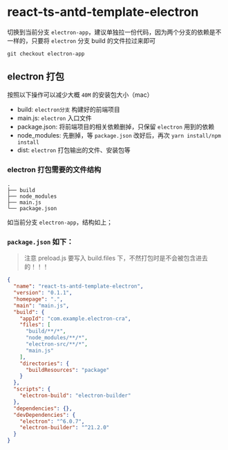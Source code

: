 # react-ts-antd-template-electron

切换到当前分支 `electron-app`，建议单独拉一份代码，因为两个分支的依赖是不一样的，只要将 `electron` 分支 build 的文件拉过来即可
```
git checkout electron-app
```

## electron 打包
按照以下操作可以减少大概 `40M` 的安装包大小（mac）

* build: `electron分支` 构建好的前端项目
* main.js: `electron` 入口文件
* package.json: 将前端项目的相关依赖删掉，只保留 `electron` 用到的依赖
* node_modules: 先删掉，等 `package.json` 改好后，再次 `yarn install/npm install`
* dist: `electron` 打包输出的文件、安装包等

### electron 打包需要的文件结构
```
.
├── build
├── node_modules
├── main.js
└── package.json
```

如当前分支 `electron-app`，结构如上；

### `package.json` 如下：
> 注意 preload.js 要写入 build.files 下，不然打包时是不会被包含进去的！！！

```json
{
  "name": "react-ts-antd-template-electron",
  "version": "0.1.1",
  "homepage": ".",
  "main": "main.js",
  "build": {
    "appId": "com.example.electron-cra",
    "files": [
      "build/**/*",
      "node_modules/**/*",
      "electron-src/**/*",
      "main.js"
    ],
    "directories": {
      "buildResources": "package"
    }
  },
  "scripts": {
    "electron-build": "electron-builder"
  },
  "dependencies": {},
  "devDependencies": {
    "electron": "^6.0.7",
    "electron-builder": "^21.2.0"
  }
}
```
